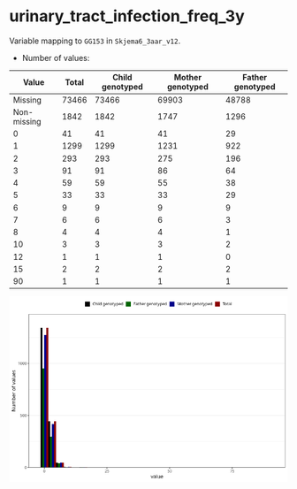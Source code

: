 # urinary_tract_infection_freq_3y
Variable mapping to `GG153` in `Skjema6_3aar_v12`.
- Number of values:

| Value | Total | Child genotyped | Mother genotyped | Father genotyped |
| ----- | ----- | --------------- | ---------------- | ---------------- |
| Missing | 73466 | 73466 | 69903 | 48788 |
| Non-missing | 1842 | 1842 | 1747 | 1296 |
| 0 | 41 | 41 | 41 | 29 |
| 1 | 1299 | 1299 | 1231 | 922 |
| 2 | 293 | 293 | 275 | 196 |
| 3 | 91 | 91 | 86 | 64 |
| 4 | 59 | 59 | 55 | 38 |
| 5 | 33 | 33 | 33 | 29 |
| 6 | 9 | 9 | 9 | 9 |
| 7 | 6 | 6 | 6 | 3 |
| 8 | 4 | 4 | 4 | 1 |
| 10 | 3 | 3 | 3 | 2 |
| 12 | 1 | 1 | 1 | 0 |
| 15 | 2 | 2 | 2 | 2 |
| 90 | 1 | 1 | 1 | 1 |



![](urinary_tract_infection_freq_3y_n.png)



